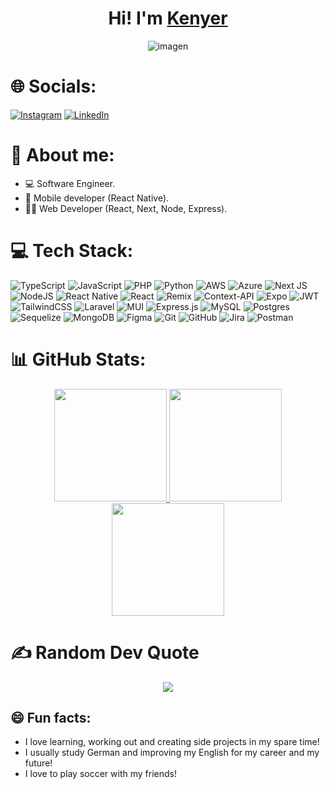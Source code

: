 
<h1 align="center">Hi! I'm <a href="https://clinquant-genie-917bf4.netlify.app/" target="_blank">Kenyer</a></h1>
<div align="center">
<img src="https://i.imgur.com/WcrRFyu.png" alt="imagen" />
</div>

# 🌐 Socials:
<a href='https://www.instagram.com/ramussdev?igsh=MTlrZDhjMGY2dnhyNw==' target="_blank"><img alt='Instagram' src='https://img.shields.io/badge/Instagram-100000?style=flat&logo=Instagram&logoColor=white&labelColor=FF4141&color=FF4141'/></a>
<a href='www.linkedin.com/in/kenyer-ramírez-825216198' target="_blank"><img alt='LinkedIn' src='https://img.shields.io/badge/LinkedIn-100000?style=flat&logo=LinkedIn&logoColor=white&labelColor=3F9BFE&color=3F9BFE'/></a>

# 👀 About me:

- 💻 Software Engineer.
- 📲 Mobile developer (React Native).
- 👨‍💻 Web Developer (React, Next, Node, Express).

# 💻 Tech Stack:
![TypeScript](https://img.shields.io/badge/typescript-%23007ACC.svg?style=for-the-badge&logo=typescript&logoColor=white) ![JavaScript](https://img.shields.io/badge/javascript-%23323330.svg?style=for-the-badge&logo=javascript&logoColor=%23F7DF1E) ![PHP](https://img.shields.io/badge/php-%23777BB4.svg?style=for-the-badge&logo=php&logoColor=white) ![Python](https://img.shields.io/badge/python-3670A0?style=for-the-badge&logo=python&logoColor=ffdd54) ![AWS](https://img.shields.io/badge/AWS-%23FF9900.svg?style=for-the-badge&logo=amazon-aws&logoColor=white) ![Azure](https://img.shields.io/badge/azure-%230072C6.svg?style=for-the-badge&logo=microsoftazure&logoColor=white) ![Next JS](https://img.shields.io/badge/Next-black?style=for-the-badge&logo=next.js&logoColor=white) ![NodeJS](https://img.shields.io/badge/node.js-6DA55F?style=for-the-badge&logo=node.js&logoColor=white) ![React Native](https://img.shields.io/badge/react_native-%2320232a.svg?style=for-the-badge&logo=react&logoColor=%2361DAFB) ![React](https://img.shields.io/badge/react-%2320232a.svg?style=for-the-badge&logo=react&logoColor=%2361DAFB) ![Remix](https://img.shields.io/badge/remix-%23000.svg?style=for-the-badge&logo=remix&logoColor=white) ![Context-API](https://img.shields.io/badge/Context--Api-000000?style=for-the-badge&logo=react) ![Expo](https://img.shields.io/badge/expo-1C1E24?style=for-the-badge&logo=expo&logoColor=#D04A37) ![JWT](https://img.shields.io/badge/JWT-black?style=for-the-badge&logo=JSON%20web%20tokens) ![TailwindCSS](https://img.shields.io/badge/tailwindcss-%2338B2AC.svg?style=for-the-badge&logo=tailwind-css&logoColor=white) ![Laravel](https://img.shields.io/badge/laravel-%23FF2D20.svg?style=for-the-badge&logo=laravel&logoColor=white) ![MUI](https://img.shields.io/badge/MUI-%230081CB.svg?style=for-the-badge&logo=mui&logoColor=white) ![Express.js](https://img.shields.io/badge/express.js-%23404d59.svg?style=for-the-badge&logo=express&logoColor=%2361DAFB) ![MySQL](https://img.shields.io/badge/mysql-4479A1.svg?style=for-the-badge&logo=mysql&logoColor=white) ![Postgres](https://img.shields.io/badge/postgres-%23316192.svg?style=for-the-badge&logo=postgresql&logoColor=white) ![Sequelize](https://img.shields.io/badge/Sequelize-52B0E7?style=for-the-badge&logo=Sequelize&logoColor=white) ![MongoDB](https://img.shields.io/badge/MongoDB-%234ea94b.svg?style=for-the-badge&logo=mongodb&logoColor=white) ![Figma](https://img.shields.io/badge/figma-%23F24E1E.svg?style=for-the-badge&logo=figma&logoColor=white) ![Git](https://img.shields.io/badge/git-%23F05033.svg?style=for-the-badge&logo=git&logoColor=white) ![GitHub](https://img.shields.io/badge/github-%23121011.svg?style=for-the-badge&logo=github&logoColor=white) ![Jira](https://img.shields.io/badge/jira-%230A0FFF.svg?style=for-the-badge&logo=jira&logoColor=white) ![Postman](https://img.shields.io/badge/Postman-FF6C37?style=for-the-badge&logo=postman&logoColor=white)
# 📊 GitHub Stats:
<p align="center">
  <a href="https://github.com/KenyerRamirez">
<img height="180em" src="https://github-readme-stats.vercel.app/api?username=KenyerRamirez&theme=dark&hide_border=false&include_all_commits=true&count_private=true" />
<img height="180em" src="https://github-readme-stats.vercel.app/api/top-langs/?username=KenyerRamirez&theme=dark&hide_border=false&include_all_commits=true&count_private=true&layout=compact" />  
<img height="180em" src="https://github-readme-streak-stats.herokuapp.com/?user=KenyerRamirez&theme=dark&hide_border=false" />
  </a>
  </p>

# ✍️ Random Dev Quote
<p align="center">
<img src ="https://quotes-github-readme.vercel.app/api?type=horizontal&theme=dark" />
</p>

## 😄 Fun facts:
- I love learning, working out and creating side projects in my spare time!
- I usually study German and improving my English for my career and my future!
- I love to play soccer with my friends!
